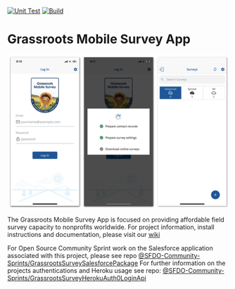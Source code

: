 [![Unit Test](https://github.com/SFDO-Community/GrassrootsMobileSurveyApp/actions/workflows/unit-test.yml/badge.svg)](https://github.com/SFDO-Community/GrassrootsMobileSurveyApp/actions/workflows/unit-test.yml) [![Build](https://github.com/SFDO-Community/GrassrootsMobileSurveyApp/actions/workflows/build.yml/badge.svg)](https://github.com/SFDO-Community/GrassrootsMobileSurveyApp/actions/workflows/build.yml)
# Grassroots Mobile Survey App

![](img/screenshot.png)

The Grassroots Mobile Survey App is focused on providing affordable field survey capacity to nonprofits worldwide. For project information, install instructions and documentation, please visit our [wiki](https://github.com/SFDO-Community-Sprints/GrassrootsMobileSurveyApp/wiki)

For Open Source Community Sprint work on the Salesforce application associated with this project, please see repo [@SFDO-Community-Sprints/GrassrootsSurveySalesforcePackage](https://github.com/SFDO-Community-Sprints/GrassrootsSurveySalesforcePackage)
For further information on the projects authentications and Heroku usage see repo: [@SFDO-Community-Sprints/GrassrootsSurveyHerokuAuth0LoginApi](https://github.com/SFDO-Community-Sprints/GrassrootsSurveyHerokuAuth0LoginApi)

